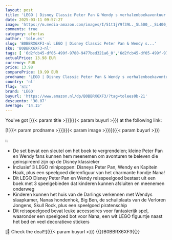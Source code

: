 ```yaml
---
layout: post
title: 'LEGO | Disney Classic Peter Pan & Wendy s verhalenboekavontuur Reisspeelgoed  Draagbare Speelset voor Jongens en Meisjes met Minifiguren en Piratenschip  Cadeau voor Kinderen vanaf 5 Jaar 43220'
date: 2025-03-11 09:57:27
image: 'https://m.media-amazon.com/images/I/51t1jY9f39L._SL500_._SL400_.jpg'
comments: true
category: ofertas
author: 'tole.es'
slug: 'B0BBRX6XF3-nl LEGO | Disney Classic Peter Pan & Wendy s...'
sku: 'B0BBRX6XF3-nl'
tags: [ '6d2fcb45-df05-499f-9780-9477bed321a6_0','6d2fcb45-df05-499f-9780-9477bed321a6_2601','Arborist Merchandising Root','Self Service','Sinterklaas','Special Features Stores','Speelfiguren','Speelgoed & spellen','Speelsets met speelfiguurtjes','lego','🇳🇱', ]
actualPrice: 13.98 EUR
currency: EUR
price: 13.98
comparePrice: 19.99 EUR
prodname: 'LEGO | Disney Classic Peter Pan & Wendy s verhalenboekavontuur Reisspeelgoed  Draagbare Speelset voor Jongens en Meisjes met Minifiguren en Piratenschip  Cadeau voor Kinderen vanaf 5 Jaar 43220'
country: 'nl'
flag: '🇳🇱'
brand: 'LEGO'
buyurl: 'https://www.amazon.nl/dp/B0BBRX6XF3/?tag=tolees0b-21'
descuento: '30.07'
average: '14.15'
---
```


You've got [{{< param title >}}]({{< param buyurl >}}) at the following link:

[![{{< param prodname >}}]({{< param image >}})]({{< param buyurl >}})

ℹ️:

- De set bevat een sleutel om het boek te vergrendelen; kleine Peter Pan en Wendy fans kunnen hem meenemen om avonturen te beleven die geïnspireerd zijn op de Disney klassieker
- Inclusief 3 LEGO minipoppen: Disneys Peter Pan, Wendy en Kapitein Haak, plus een speelgoed dierenfiguur van het charmante hondje Nana!
- Dit LEGO Disney Peter Pan en Wendy reisspeelgoed bestaat uit een boek met 3 speelgebieden dat kinderen kunnen afsluiten en meenemen onderweg
- Kinderen kunnen het huis van de Darlings verkennen met Wendys slaapkamer, Nanas hondenhok, Big Ben, de schuilplaats van de Verloren Jongens, Skull Rock, plus een speelgoed piratenschip
- Dit reisspeelgoed bevat leuke accessoires voor fantasierijk spel, waaronder een speelgoed bot voor Nana, een wit LEGO figuurtje naast het bed en veel decoratieve stickers

[🛒 Check the deal!!]({{< param buyurl >}})
{{<world>}}B0BBRX6XF3{{</world>}}
